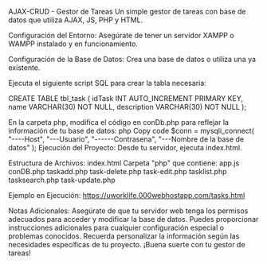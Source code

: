 AJAX-CRUD - Gestor de Tareas
Un simple gestor de tareas con base de datos que utiliza AJAX, JS, PHP y HTML.

Configuración del Entorno:
Asegúrate de tener un servidor XAMPP o WAMPP instalado y en funcionamiento.

Configuración de la Base de Datos:
Crea una base de datos o utiliza una ya existente.

Ejecuta el siguiente script SQL para crear la tabla necesaria:

CREATE TABLE tbl_task (
    idTask INT AUTO_INCREMENT PRIMARY KEY,
    name VARCHAR(30) NOT NULL,
    description VARCHAR(30) NOT NULL
);

En la carpeta php, modifica el código en conDb.php para reflejar la información de tu base de datos:
php
Copy code
$conn = mysqli_connect(
    "----Host",
    "---Usuario",
    "------Contrasena",
    "---Nombre de la base de datos"
);
Ejecución del Proyecto:
Desde tu servidor, ejecuta index.html.

Estructura de Archivos:
index.html
Carpeta "php" que contiene:
app.js
conDB.php
taskadd.php
task-delete.php
task-edit.php
tasklist.php
tasksearch.php
task-update.php

Ejemplo en Ejecución:
https://uworklife.000webhostapp.com/tasks.html

Notas Adicionales:
Asegúrate de que tu servidor web tenga los permisos adecuados para acceder y modificar la base de datos.
Puedes proporcionar instrucciones adicionales para cualquier configuración especial o problemas conocidos.
Recuerda personalizar la información según las necesidades específicas de tu proyecto. ¡Buena suerte con tu gestor de tareas!

